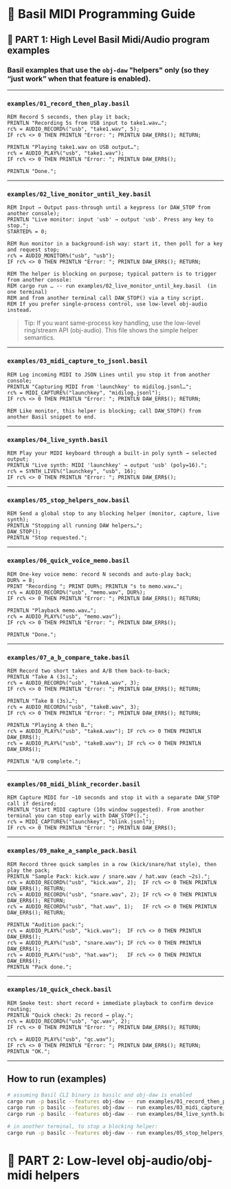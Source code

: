 # 🌿 Basil MIDI Programming Guide

## 🌱 PART 1: High Level Basil Midi/Audio program examples

### **Basil** examples that use the `obj-daw` "helpers" only (so they “just work” when that feature is enabled).

---

### `examples/01_record_then_play.basil`

```basic
REM Record 5 seconds, then play it back;
PRINTLN "Recording 5s from USB input to take1.wav…";
rc% = AUDIO_RECORD%("usb", "take1.wav", 5);
IF rc% <> 0 THEN PRINTLN "Error: "; PRINTLN DAW_ERR$(); RETURN;

PRINTLN "Playing take1.wav on USB output…";
rc% = AUDIO_PLAY%("usb", "take1.wav");
IF rc% <> 0 THEN PRINTLN "Error: "; PRINTLN DAW_ERR$();

PRINTLN "Done.";
```

---

### `examples/02_live_monitor_until_key.basil`

```basic
REM Input → Output pass-through until a keypress (or DAW_STOP from another console);
PRINTLN "Live monitor: input 'usb' → output 'usb'. Press any key to stop.";
STARTED% = 0;

REM Run monitor in a background-ish way: start it, then poll for a key and request stop;
rc% = AUDIO_MONITOR%("usb", "usb");
IF rc% <> 0 THEN PRINTLN "Error: "; PRINTLN DAW_ERR$(); RETURN;

REM The helper is blocking on purpose; typical pattern is to trigger from another console:
REM cargo run … -- run examples/02_live_monitor_until_key.basil  (in one terminal)
REM and from another terminal call DAW_STOP() via a tiny script.
REM If you prefer single-process control, use low-level obj-audio instead.
```

> Tip: If you want same-process key handling, use the low-level ring/stream API (obj-audio). This file shows the simple helper semantics.

---

### `examples/03_midi_capture_to_jsonl.basil`

```basic
REM Log incoming MIDI to JSON Lines until you stop it from another console;
PRINTLN "Capturing MIDI from 'launchkey' to midilog.jsonl…";
rc% = MIDI_CAPTURE%("launchkey", "midilog.jsonl");
IF rc% <> 0 THEN PRINTLN "Error: "; PRINTLN DAW_ERR$(); RETURN;

REM Like monitor, this helper is blocking; call DAW_STOP() from another Basil snippet to end.
```

---

### `examples/04_live_synth.basil`

```basic
REM Play your MIDI keyboard through a built-in poly synth → selected output;
PRINTLN "Live synth: MIDI 'launchkey' → output 'usb' (poly=16).";
rc% = SYNTH_LIVE%("launchkey", "usb", 16);
IF rc% <> 0 THEN PRINTLN "Error: "; PRINTLN DAW_ERR$();
```

---

### `examples/05_stop_helpers_now.basil`

```basic
REM Send a global stop to any blocking helper (monitor, capture, live synth);
PRINTLN "Stopping all running DAW helpers…";
DAW_STOP();
PRINTLN "Stop requested.";
```

---

### `examples/06_quick_voice_memo.basil`

```basic
REM One-key voice memo: record N seconds and auto-play back;
DUR% = 8;
PRINT "Recording "; PRINT DUR%; PRINTLN "s to memo.wav…";
rc% = AUDIO_RECORD%("usb", "memo.wav", DUR%);
IF rc% <> 0 THEN PRINTLN "Error: "; PRINTLN DAW_ERR$(); RETURN;

PRINTLN "Playback memo.wav…";
rc% = AUDIO_PLAY%("usb", "memo.wav");
IF rc% <> 0 THEN PRINTLN "Error: "; PRINTLN DAW_ERR$();

PRINTLN "Done.";
```

---

### `examples/07_a_b_compare_take.basil`

```basic
REM Record two short takes and A/B them back-to-back;
PRINTLN "Take A (3s)…";
rc% = AUDIO_RECORD%("usb", "takeA.wav", 3);
IF rc% <> 0 THEN PRINTLN "Error: "; PRINTLN DAW_ERR$(); RETURN;

PRINTLN "Take B (3s)…";
rc% = AUDIO_RECORD%("usb", "takeB.wav", 3);
IF rc% <> 0 THEN PRINTLN "Error: "; PRINTLN DAW_ERR$(); RETURN;

PRINTLN "Playing A then B…";
rc% = AUDIO_PLAY%("usb", "takeA.wav"); IF rc% <> 0 THEN PRINTLN DAW_ERR$();
rc% = AUDIO_PLAY%("usb", "takeB.wav"); IF rc% <> 0 THEN PRINTLN DAW_ERR$();

PRINTLN "A/B complete.";
```

---

### `examples/08_midi_blink_recorder.basil`

```basic
REM Capture MIDI for ~10 seconds and stop it with a separate DAW_STOP call if desired;
PRINTLN "Start MIDI capture (10s window suggested). From another terminal you can stop early with DAW_STOP().";
rc% = MIDI_CAPTURE%("launchkey", "blink.jsonl");
IF rc% <> 0 THEN PRINTLN "Error: "; PRINTLN DAW_ERR$();
```

---

### `examples/09_make_a_sample_pack.basil`

```basic
REM Record three quick samples in a row (kick/snare/hat style), then play the pack;
PRINTLN "Sample Pack: kick.wav / snare.wav / hat.wav (each ~2s).";
rc% = AUDIO_RECORD%("usb", "kick.wav", 2);  IF rc% <> 0 THEN PRINTLN DAW_ERR$(); RETURN;
rc% = AUDIO_RECORD%("usb", "snare.wav", 2); IF rc% <> 0 THEN PRINTLN DAW_ERR$(); RETURN;
rc% = AUDIO_RECORD%("usb", "hat.wav", 1);   IF rc% <> 0 THEN PRINTLN DAW_ERR$(); RETURN;

PRINTLN "Audition pack:";
rc% = AUDIO_PLAY%("usb", "kick.wav");  IF rc% <> 0 THEN PRINTLN DAW_ERR$();
rc% = AUDIO_PLAY%("usb", "snare.wav"); IF rc% <> 0 THEN PRINTLN DAW_ERR$();
rc% = AUDIO_PLAY%("usb", "hat.wav");   IF rc% <> 0 THEN PRINTLN DAW_ERR$();
PRINTLN "Pack done.";
```

---

### `examples/10_quick_check.basil`

```basic
REM Smoke test: short record + immediate playback to confirm device routing;
PRINTLN "Quick check: 2s record → play.";
rc% = AUDIO_RECORD%("usb", "qc.wav", 2);
IF rc% <> 0 THEN PRINTLN "Error: "; PRINTLN DAW_ERR$(); RETURN;

rc% = AUDIO_PLAY%("usb", "qc.wav");
IF rc% <> 0 THEN PRINTLN "Error: "; PRINTLN DAW_ERR$(); RETURN;
PRINTLN "OK.";
```

---

## How to run (examples)

```bash
# assuming Basil CLI binary is basilc and obj-daw is enabled
cargo run -p basilc --features obj-daw -- run examples/01_record_then_play.basil
cargo run -p basilc --features obj-daw -- run examples/03_midi_capture_to_jsonl.basil
cargo run -p basilc --features obj-daw -- run examples/04_live_synth.basil

# in another terminal, to stop a blocking helper:
cargo run -p basilc --features obj-daw -- run examples/05_stop_helpers_now.basil
```

# 🌱 PART 2: Low-level obj-audio/obj-midi helpers



